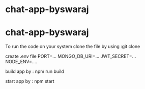 ﻿# chat-app-byswaraj
# chat-app-byswaraj

To run the code on your system
clone the file by using :git clone

create .env file 
PORT=...
MONGO_DB_URI=...
JWT_SECRET=...
NODE_ENV=....


build app by : npm run build

start app by : npm start
